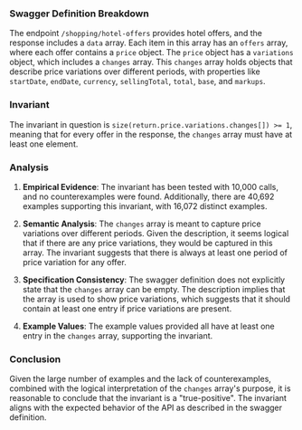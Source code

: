### Swagger Definition Breakdown

The endpoint `/shopping/hotel-offers` provides hotel offers, and the response includes a `data` array. Each item in this array has an `offers` array, where each offer contains a `price` object. The `price` object has a `variations` object, which includes a `changes` array. This `changes` array holds objects that describe price variations over different periods, with properties like `startDate`, `endDate`, `currency`, `sellingTotal`, `total`, `base`, and `markups`.

### Invariant

The invariant in question is `size(return.price.variations.changes[]) >= 1`, meaning that for every offer in the response, the `changes` array must have at least one element.

### Analysis

1. **Empirical Evidence**: The invariant has been tested with 10,000 calls, and no counterexamples were found. Additionally, there are 40,692 examples supporting this invariant, with 16,072 distinct examples.

2. **Semantic Analysis**: The `changes` array is meant to capture price variations over different periods. Given the description, it seems logical that if there are any price variations, they would be captured in this array. The invariant suggests that there is always at least one period of price variation for any offer.

3. **Specification Consistency**: The swagger definition does not explicitly state that the `changes` array can be empty. The description implies that the array is used to show price variations, which suggests that it should contain at least one entry if price variations are present.

4. **Example Values**: The example values provided all have at least one entry in the `changes` array, supporting the invariant.

### Conclusion

Given the large number of examples and the lack of counterexamples, combined with the logical interpretation of the `changes` array's purpose, it is reasonable to conclude that the invariant is a "true-positive". The invariant aligns with the expected behavior of the API as described in the swagger definition.
